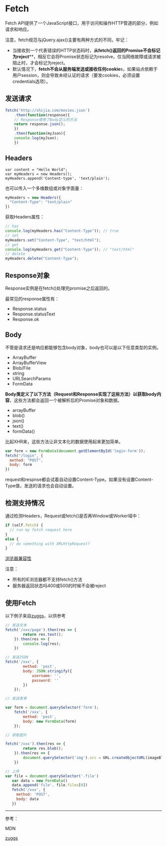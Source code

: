 # Fetch

Fetch API提供了一个JavaScript接口，用于访问和操作HTTP管道的部分，例如请求和响应。

注意，fetch规范与jQuery.ajax()主要有两种方式的不同，牢记：

- 当接收到一个代表错误的HTTP状态码时，**从fetch()返回的Promise不会标记为reject****，相反它会将Promise状态标记为resolve，仅当网络故障或请求被阻止时，才会标记为reject。
- 默认情况下，**fetch不会从服务端发送或接收任何cookie**s，如果站点依赖于用户session，则会导致未经认证的请求（要发cookies，必须设置credentials选项）。

## 发送请求

```js
fetch('http://shijia.com/movies.json')
	.then(function(response){
  	// Response使用了Body定义的方法
  	return response.json();
	})
	.then(function(myJson){
  	console.log(myJson);
	})
```

## Headers

```
var content = "Hello World";
var myHeaders = new Headers();
myHeaders.append('Content-type', 'text/plain');
```

也可以传入一个多维数组或对象字面量：

```js
myHeaders = new Headers({
  "Content-Type": "text/plain"
})
```

获取Headers属性：

```js
// has
console.log(myHeaders.has("Content-Type")); // true
// set
myHeaders.set("Content-Type", "text/html"); 
// get
console.log(myHeaders.get("Content-Type")); // "text/html"
// delete
myHeaders.delete("Content-Type");
```

## Response对象

Response实例是在fetch()处理完promise之后返回的。

最常见的response属性有：

- Response.status
- Response.statusText
- Response.ok

## Body

不管是请求还是响应都能够包含body对象，body也可以是以下任意类型的实例。

- ArrayBuffer
- ArrayBufferView
- Blob/File
- string
- URLSearchParams
- FormData

**Body类定义了以下方法（Request和Response实现了这些方法）以获取body内容**，这些方法都会返回一个被解析后的Promise对象和数据。

- arrayBuffer
- blob()
- json()
- text()
- formData()

比起XHR来，这些方法让非文本化的数据使用起来更加简单。

```js
var form = new FormData(document.getElementById('login-form'));
fetch("/login", {
  method: "POST",
  body: form
})
```

request和respnse都会试着自动设置Content-Type。如果没有设置Content-Type值，发送的请求也会自动设置。

## 检测支持情况

通过检测Headers，Request或fetch()是否再Window或Worker域中：

```js
if (self.fetch) {
  // run my fetch request here
}
else {
  // do something with XMLHttpRequest?
}
```

[浏览器兼容性]([https://developer.mozilla.org/zh-CN/docs/Web/API/Fetch_API/Using_Fetch#%E6%B5%8F%E8%A7%88%E5%99%A8%E5%85%BC%E5%AE%B9](https://developer.mozilla.org/zh-CN/docs/Web/API/Fetch_API/Using_Fetch#浏览器兼容))

注意：

- 所有的IE浏览器都不支持fetch()方法
- 服务器返回状态吗400或500的时候不会被reject

## 使用Fetch

以下例子来自[zuggs](https://blog.csdn.net/zuggs_/article/details/80775455)，以供参考

```js
// 发送文本
fetch('/xxx/page').then(res => {
        return res.text();
    }).then(res => {
        console.log(res);
    })
```

```js
// 发送JSON
fetch('/xxx', {
        method: 'post',
        body: JSON.stringify({
            username: '',
            password: ''
        })
    });
```

```js
// 发送表单

var form = document.querySelector('form');
    fetch('/xxx', {
        method: 'post',
        body: new FormData(form)
    });
```

```js
// 获取图片

fetch('/xxx').then(res => {
        return res.blob();
    }).then(res => {
        document.querySelector('img').src = URL.createObjectURL(imageBlob);
    })
```

```js
// 上传
var file = document.querySelector('.file')
   var data = new FormData()
   data.append('file', file.files[0])
   fetch('/xxx', {
     method: 'POST',
     body: data
   })
```

---

参考：

MDN

[zuggs](https://blog.csdn.net/zuggs_/article/details/80775455)



